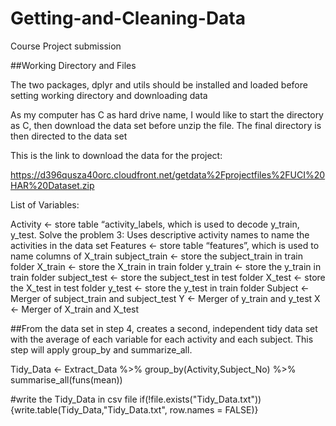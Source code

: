 # Getting-and-Cleaning-Data
Course Project submission

##Working Directory and Files

The two packages, dplyr and utils should be installed and loaded before setting working directory and downloading data

As my computer has C as hard drive name, I would like to start the directory as C, then download the data set before unzip the file. The final directory is then directed to the data set

This is the link to download the data for the project:

https://d396qusza40orc.cloudfront.net/getdata%2Fprojectfiles%2FUCI%20HAR%20Dataset.zip

List of Variables:

Activity <- store table “activity_labels, which is used to decode y_train, y_test. Solve the problem 3: Uses descriptive activity names to name the activities in the data set
Features <- store table “features”, which is used to name columns of X_train
subject_train <- store the subject_train in train folder
X_train <- store the X_train in train folder
y_train <- store the y_train in train folder
subject_test <- store the subject_test in test folder
X_test <- store the X_test in test folder
y_test <- store the y_test in train folder
Subject <- Merger of subject_train and subject_test
Y <- Merger of y_train and y_test
X <- Merger of X_train and X_test

##From the data set in step 4, creates a second, independent tidy data set with the average of each variable for each activity and each subject. This step will apply group_by and summarize_all.

Tidy_Data <- Extract_Data %>% group_by(Activity,Subject_No) %>% summarise_all(funs(mean))

#write the Tidy_Data in csv file
if(!file.exists("Tidy_Data.txt")){write.table(Tidy_Data,"Tidy_Data.txt", row.names = FALSE)}
